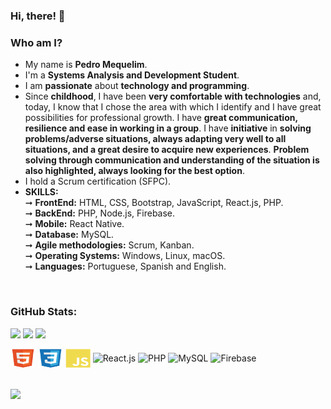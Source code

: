 ### Hi, there! 👋

### Who am I?
<ul>
   <li>
      My name is <b>Pedro Mequelim</b>.
   </li>
   
   <li>
      I'm a <b>Systems Analysis and Development Student</b>.
   </li>
   
   <li>
      I am <b>passionate</b> about <b>technology and programming</b>.
   </li>
   
   <li>
      Since <b>childhood</b>, I have been <b>very comfortable with technologies</b> and, today, I know that I chose the area with which I identify and I have great possibilities for professional growth. I have <b>great communication, resilience and ease in working in a group</b>. I have <b>initiative</b> in <b>solving problems/adverse situations, always adapting very well to all situations, and a great desire to acquire new experiences</b>. <b>Problem solving through communication and understanding of the situation is also highlighted, always looking for the best option</b>.
   </li>
   
   <li>
      I hold a Scrum certification (SFPC).
   </li>
   
   <li>
      <b>SKILLS:</b>
   </li>
      ➞ <b>FrontEnd:</b> HTML, CSS, Bootstrap, JavaScript, React.js, PHP.<br>
      ➞ <b>BackEnd:</b> PHP, Node.js, Firebase.<br>
      ➞ <b>Mobile:</b> React Native.<br>
      ➞ <b>Database:</b> MySQL.<br>
      ➞ <b>Agile methodologies:</b> Scrum, Kanban.<br>
      ➞ <b>Operating Systems:</b> Windows, Linux, macOS.<br>
      ➞ <b>Languages:</b> Portuguese, Spanish and English.
</ul>

<br>

### GitHub Stats:
![](https://github-readme-stats.vercel.app/api?username=phms07&theme=radical&hide_border=true&include_all_commits=true&count_private=true)
![](https://github-readme-streak-stats.herokuapp.com/?user=phms07&theme=radical&hide_border=true)
![](https://github-readme-stats.vercel.app/api/top-langs/?username=phms07&theme=radical&hide_border=true&include_all_commits=true&count_private=true&layout=compact)

<div>
   <!-- <h2>Tecnologias:</h2> -->
   <img align="center" alt="HTML" height="30" width="40" src="https://raw.githubusercontent.com/devicons/devicon/master/icons/html5/html5-original.svg" />
   <img align="center" alt="CSS" height="30" width="40" src="https://raw.githubusercontent.com/devicons/devicon/master/icons/css3/css3-original.svg" />
   <img align="center" alt="JavaScript" height="30" width="40" src="https://raw.githubusercontent.com/devicons/devicon/master/icons/javascript/javascript-plain.svg" /> 
   <!-- <img align="center" alt="TypeScript" height="30" width="40" src="https://cdn.jsdelivr.net/gh/devicons/devicon/icons/typescript/typescript-original.svg" /> -->
   <img align="center" alt="React.js" height="40" width="50" src="https://cdn.jsdelivr.net/gh/devicons/devicon/icons/react/react-original.svg" />
   <!-- <img align="center" alt="Node.js" height="40" width="50" src="https://cdn.jsdelivr.net/gh/devicons/devicon/icons/nodejs/nodejs-original.svg" />
   <img align="center" alt="Express.js" height="40" width="50" src="https://cdn.jsdelivr.net/gh/devicons/devicon/icons/express/express-original-wordmark.svg" />
   <img align="center" alt="Next.js" height="40" width="50" src="https://cdn.jsdelivr.net/gh/devicons/devicon/icons/nextjs/nextjs-original-wordmark.svg" />
   <img align="center" alt="Redux.js" height="40" width="50" src="https://cdn.jsdelivr.net/gh/devicons/devicon/icons/redux/redux-original.svg" />
   <img align="center" alt="D3.js" height="40" width="50" src="https://cdn.jsdelivr.net/gh/devicons/devicon/icons/d3js/d3js-original.svg" /> -->
   <img align="center" alt="PHP" height="40" width="50" src="https://cdn.jsdelivr.net/gh/devicons/devicon/icons/php/php-original.svg" />
   <!-- <img align="center" alt="Python" height="40" width="50" src="https://cdn.jsdelivr.net/gh/devicons/devicon/icons/python/python-original.svg" /> -->
   <img align="center" alt="MySQL" height="40" width="50" src="https://cdn.jsdelivr.net/gh/devicons/devicon/icons/mysql/mysql-original.svg" />
   <img align="center" alt="Firebase" height="40" width="50" src="https://cdn.jsdelivr.net/gh/devicons/devicon/icons/firebase/firebase-plain.svg" />
   
   <!--
   <h2>Ferramentas:</h2>
   <img align="center" alt="VSCode" height="40" width="50" src="https://cdn.jsdelivr.net/gh/devicons/devicon/icons/vscode/vscode-original.svg" />
   <img align="center" alt="Android Studio" height="40" width="50" src="https://cdn.jsdelivr.net/gh/devicons/devicon/icons/androidstudio/androidstudio-original.svg" />
   <img align="center" alt="Figma" height="40" width="50" src="https://cdn.jsdelivr.net/gh/devicons/devicon/icons/figma/figma-original.svg" />

   <h2>Sistemas Operacionais (SOs):</h2>
   <img align="center" alt="Android" height="40" width="50" src="https://cdn.jsdelivr.net/gh/devicons/devicon/icons/android/android-plain.svg" />
   <img align="center" alt="iOS" height="40" width="50" src="https://cdn.jsdelivr.net/gh/devicons/devicon/icons/apple/apple-original.svg" />

   <h2>API's</h2>
   <img align="center" alt="Google" height="40" width="50" src="https://cdn.jsdelivr.net/gh/devicons/devicon/icons/google/google-original.svg" />
   <img align="center" alt="Facebook" height="40" width="50" src="https://cdn.jsdelivr.net/gh/devicons/devicon/icons/facebook/facebook-original.svg" />
   <img align="center" alt="Twitter" height="40" width="50" src="https://cdn.jsdelivr.net/gh/devicons/devicon/icons/twitter/twitter-original.svg" />
   <img align="center" alt="iOS" height="40" width="50" src="https://cdn.jsdelivr.net/gh/devicons/devicon/icons/apple/apple-original.svg" />

   <h2>Navegadores:</h2>
   <img align="center" alt="Google Chrome" height="40" width="50" src="https://cdn.jsdelivr.net/gh/devicons/devicon/icons/chrome/chrome-original.svg" />

   <h2>Versionamento:</h2>
   <img align="center" alt="Git" height="40" width="50" src="https://cdn.jsdelivr.net/gh/devicons/devicon/icons/git/git-original.svg" />
   <img align="center" alt="GitHub" height="40" width="50" src="https://cdn.jsdelivr.net/gh/devicons/devicon/icons/github/github-original.svg" />
   <img align="center" alt="GitLab" height="40" width="50" src="https://cdn.jsdelivr.net/gh/devicons/devicon/icons/gitlab/gitlab-original.svg" />

   <h2>Outros:</h2>
   <img align="center" alt="npm" height="40" width="50" src="https://cdn.jsdelivr.net/gh/devicons/devicon/icons/npm/npm-original-wordmark.svg" />
   <img align="center" alt="yarn" height="40" width="50" src="https://cdn.jsdelivr.net/gh/devicons/devicon/icons/yarn/yarn-original-wordmark.svg" />
   <img align="center" alt="gradle" height="40" width="50" src="https://cdn.jsdelivr.net/gh/devicons/devicon/icons/gradle/gradle-plain.svg" />
   <img align="center" alt="Markdown" src="https://cdn.jsdelivr.net/gh/devicons/devicon/icons/markdown/markdown-original.svg" /> -->
</div>

<br>
<br>

<div> 
   <a href = "mailto:pedrohenriquemiquelimdasilva@gmail.com">
      <img src="https://img.shields.io/badge/-Gmail-%23333?style=for-the-badge&logo=gmail&logoColor=white" target="_blank" />
   </a>
</div>
